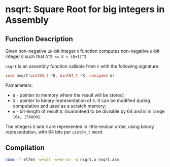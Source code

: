 # nsqrt: Square Root for big integers in Assembly

## Function Description
Given non-negative `2n`-bit integer `X` function computes non-negative `n`-bit integer `Q` such that `Q^2 <= X < (Q+1)^2`.

`nsqrt` is an assembly function callable from `C` with the following signature:

```c
void nsqrt(uint64_t *Q, uint64_t *X, unsigned n)
```

Pamameters:
- `Q` - pointer to memory where the result will be stored;
- `X` - pointer to binary representation of `X`. It can be modified during computation and used as a scratch memory;
- `n` - bit-length of result `Q`. Guaranteed to be divisible by 64 and is in range `[64, 256000]`.

The integers `Q` and `X` are represented in little-endian order, using binary representation, with 64 bits per `uint64_t` word.

## Compilation
```bash
nasm -f elf64 -w+all -w+error -o nsqrt.o nsqrt.asm
```
